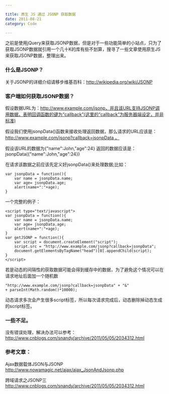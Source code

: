 ```yaml
---

title: 原生 JS 通过 JSONP 获取数据  
date: 2011-08-21  
category: Code

---
```


之前是使用jQuery来获取JSONP数据，但是对于一些功能简单的小站点，只为了获取JSONP数据就引用一个几十K的库有些不划算，搜寻了一些文章使用原生JS来获取JSONP数据，整理出来。

### 什么是JSONP？
关于JSONP的详细介绍请移步维基百科：http://wikipedia.org/wiki/JSONP

### 客户端如何获取JSONP数据？
假设数据URL为：http://www.example.com/jsonp，并且该URL支持JSONP调用数据，表明回调函数的键为“callback”(这里的“callback”为服务器端设定，并非标准)

假设我们使用jsonpData()函数来接收处理返回数据，那么请求的URL应该是：http://www.example.com/jsonp?callback=jsonpData 。

假设该URL的数据为{"name":John,"age":24}
返回的数据应该是：jsonpData({"name":John,"age":24})

在请求该数据之前应该先定义好jsonpData()来处理数据;比如：

    var jsonpData = function(){
        var name = jsonpData.name;
        var age= jsonpData.age;
        alert(name+":"+age);
    }

一个完整的例子：

	<script type="text/javascript">
	var jsonpData = function(){
		var name = jsonpData.name;
		var age= jsonpData.age;
		alert(name+":"+age);
	}
	var getJSONP = function(){
		var script = document.createElement("script"); 
		script.src = "http://www.example.com/jsonp?callback=jsonpData"; 
		document.getElementsByTagName("head")[0].appendChild(script); 
	}
	</script>

若是动态的间隔性的获取数据可能会得到缓存中的数据，为了避免这个情况可以在请求地址后面加一个随机数

	"http://www.example.com/jsonp?callback=jsonpData" + "&" + parseInt(Math.random()*10000);

动态请求多次会产生很多script标签，所以每次请求完成后，动态删除掉动态生成的script标签。

### 一些不足。
没有错误处理，解决办法可以参考：http://www.cnblogs.com/snandy/archive/2011/05/05/2034312.html


### 参考文章：

Ajax数据载体JSON与JSONP
http://www.nowamagic.net/ajax/ajax_JsonAndJsonp.php

跨域请求之JSONP三
http://www.cnblogs.com/snandy/archive/2011/05/05/2034312.html

